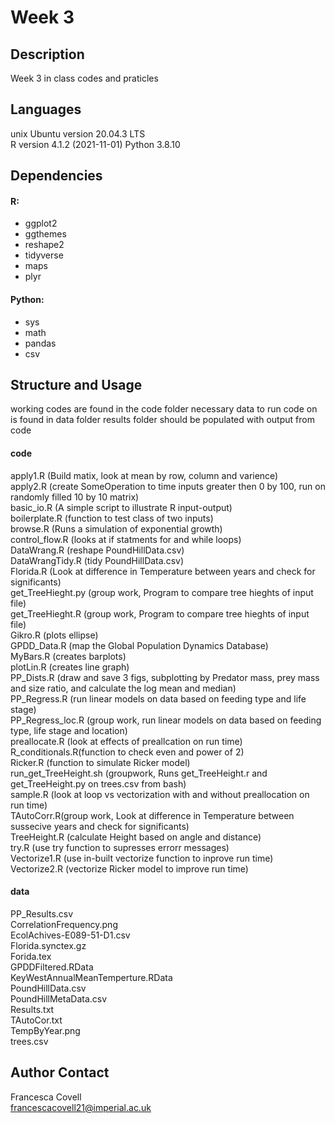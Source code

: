 # Week 3

## Description 
Week 3 in class codes and praticles 

## Languages
unix Ubuntu version 20.04.3 LTS\
R version 4.1.2 (2021-11-01)
Python 3.8.10
 
## Dependencies
#### R:
- ggplot2
- ggthemes
- reshape2
- tidyverse
- maps
- plyr

#### Python:
- sys
- math
- pandas
- csv


## Structure and Usage
working codes are found in the code folder
necessary data to run code on is found in data folder
results folder should be populated with output from code

#### code
apply1.R (Build matix, look at mean by row, column and varience)\
apply2.R (create SomeOperation to time inputs greater then 0 by 100, run on randomly filled 10 by 10 matrix)\
basic_io.R (A simple script to illustrate R input-output)\
boilerplate.R (function to test class of two inputs)\
browse.R (Runs a simulation of exponential growth)\
control_flow.R (looks at if statments for and while loops)\
DataWrang.R (reshape PoundHillData.csv)\
DataWrangTidy.R (tidy PoundHillData.csv)\
Florida.R (Look at difference in Temperature between years and check for significants)\
get_TreeHieght.py (group work, Program to compare tree hieghts of input file)\
get_TreeHieght.R (group work, Program to compare tree hieghts of input file)\
Gikro.R (plots ellipse)\
GPDD_Data.R (map the Global Population Dynamics Database)\
MyBars.R (creates barplots)\
plotLin.R (creates line graph)\
PP_Dists.R (draw and save 3 figs, subplotting by Predator mass, prey mass and size ratio, and calculate the log mean and median)\
PP_Regress.R (run linear models on data based on feeding type and life stage)\
PP_Regress_loc.R (group work, run linear models on data based on feeding type, life stage and location)\
preallocate.R (look at effects of preallcation on run time)\
R_conditionals.R(function to check even and power of 2)\
Ricker.R (function to simulate Ricker model)\
run_get_TreeHeight.sh (groupwork, Runs get_TreeHeight.r and get_TreeHeight.py on trees.csv from bash)\
sample.R (look at loop vs vectorization with and without preallocation on run time)\
TAutoCorr.R(group work, Look at difference in Temperature between sussecive years and check for significants)\
TreeHeight.R (calculate Height based on angle and distance)\
try.R (use try function to supresses errorr messages)\
Vectorize1.R (use in-built vectorize function to inprove run time)\
Vectorize2.R (vectorize Ricker model to improve run time)

#### data
PP_Results.csv\
CorrelationFrequency.png\
EcolAchives-E089-51-D1.csv\
Florida.synctex.gz\
Forida.tex\
GPDDFiltered.RData\
KeyWestAnnualMeanTemperture.RData\
PoundHillData.csv\
PoundHillMetaData.csv\
Results.txt\
TAutoCor.txt\
TempByYear.png\
trees.csv




## Author Contact
Francesca Covell\
francescacovell21@imperial.ac.uk
